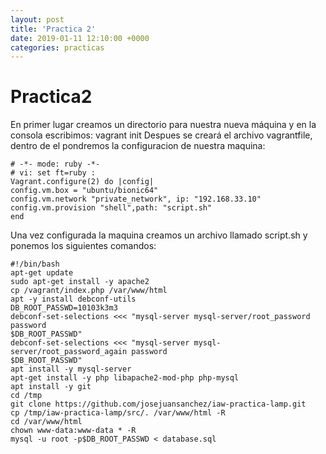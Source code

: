 ```yaml
---
layout: post
title: 'Practica 2'
date: 2019-01-11 12:10:00 +0000
categories: practicas
---
```

# Practica2
En primer lugar creamos un directorio para nuestra nueva máquina y en la consola escribimos:
vagrant init
Despues se creará el archivo vagrantfile, dentro de el pondremos la configuracion de nuestra
maquina:
```
# -*- mode: ruby -*-
# vi: set ft=ruby :
Vagrant.configure(2) do |config|
config.vm.box = "ubuntu/bionic64"
config.vm.network "private_network", ip: "192.168.33.10"
config.vm.provision "shell",path: "script.sh"
end
```
Una vez configurada la maquina creamos un archivo llamado script.sh y ponemos los siguientes
comandos:
```
#!/bin/bash
apt-get update
sudo apt-get install -y apache2
cp /vagrant/index.php /var/www/html
apt -y install debconf-utils
DB_ROOT_PASSWD=10103k3m3
debconf-set-selections <<< "mysql-server mysql-server/root_password password
$DB_ROOT_PASSWD"
debconf-set-selections <<< "mysql-server mysql-server/root_password_again password
$DB_ROOT_PASSWD"
apt install -y mysql-server
apt-get install -y php libapache2-mod-php php-mysql
apt install -y git
cd /tmp
git clone https://github.com/josejuansanchez/iaw-practica-lamp.git
cp /tmp/iaw-practica-lamp/src/. /var/www/html -R
cd /var/www/html
chown www-data:www-data * -R
mysql -u root -p$DB_ROOT_PASSWD < database.sql
```